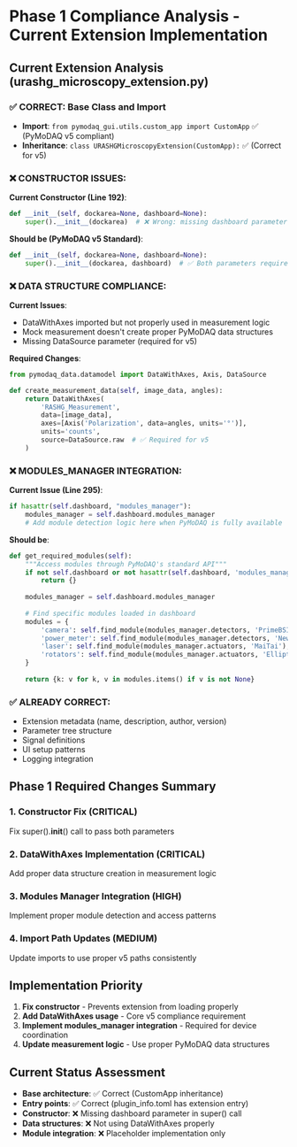 # Phase 1 Compliance Analysis - Current Extension Implementation

## Current Extension Analysis (urashg_microscopy_extension.py)

### ✅ CORRECT: Base Class and Import
- **Import**: `from pymodaq_gui.utils.custom_app import CustomApp` ✅ (PyMoDAQ v5 compliant)
- **Inheritance**: `class URASHGMicroscopyExtension(CustomApp):` ✅ (Correct for v5)

### ❌ CONSTRUCTOR ISSUES: 
**Current Constructor (Line 192)**:
```python
def __init__(self, dockarea=None, dashboard=None):
    super().__init__(dockarea)  # ❌ Wrong: missing dashboard parameter
```

**Should be (PyMoDAQ v5 Standard)**:
```python
def __init__(self, dockarea=None, dashboard=None):
    super().__init__(dockarea, dashboard)  # ✅ Both parameters required
```

### ❌ DATA STRUCTURE COMPLIANCE:
**Current Issues**:
- DataWithAxes imported but not properly used in measurement logic
- Mock measurement doesn't create proper PyMoDAQ data structures
- Missing DataSource parameter (required for v5)

**Required Changes**:
```python
from pymodaq_data.datamodel import DataWithAxes, Axis, DataSource

def create_measurement_data(self, image_data, angles):
    return DataWithAxes(
        'RASHG_Measurement',
        data=[image_data],
        axes=[Axis('Polarization', data=angles, units='°')],
        units='counts',
        source=DataSource.raw  # ✅ Required for v5
    )
```

### ❌ MODULES_MANAGER INTEGRATION:
**Current Issue (Line 295)**:
```python
if hasattr(self.dashboard, "modules_manager"):
    modules_manager = self.dashboard.modules_manager
    # Add module detection logic here when PyMoDAQ is fully available
```

**Should be**:
```python
def get_required_modules(self):
    """Access modules through PyMoDAQ's standard API"""
    if not self.dashboard or not hasattr(self.dashboard, 'modules_manager'):
        return {}
        
    modules_manager = self.dashboard.modules_manager
    
    # Find specific modules loaded in dashboard
    modules = {
        'camera': self.find_module(modules_manager.detectors, 'PrimeBSI'),
        'power_meter': self.find_module(modules_manager.detectors, 'Newport'),
        'laser': self.find_module(modules_manager.actuators, 'MaiTai'),
        'rotators': self.find_module(modules_manager.actuators, 'Elliptec'),
    }
    
    return {k: v for k, v in modules.items() if v is not None}
```

### ✅ ALREADY CORRECT:
- Extension metadata (name, description, author, version)
- Parameter tree structure 
- Signal definitions
- UI setup patterns
- Logging integration

## Phase 1 Required Changes Summary

### 1. Constructor Fix (CRITICAL)
Fix super().__init__() call to pass both parameters

### 2. DataWithAxes Implementation (CRITICAL) 
Add proper data structure creation in measurement logic

### 3. Modules Manager Integration (HIGH)
Implement proper module detection and access patterns

### 4. Import Path Updates (MEDIUM)
Update imports to use proper v5 paths consistently

## Implementation Priority
1. **Fix constructor** - Prevents extension from loading properly
2. **Add DataWithAxes usage** - Core v5 compliance requirement  
3. **Implement modules_manager integration** - Required for device coordination
4. **Update measurement logic** - Use proper PyMoDAQ data structures

## Current Status Assessment
- **Base architecture**: ✅ Correct (CustomApp inheritance)
- **Entry points**: ✅ Correct (plugin_info.toml has extension entry)
- **Constructor**: ❌ Missing dashboard parameter in super() call
- **Data structures**: ❌ Not using DataWithAxes properly 
- **Module integration**: ❌ Placeholder implementation only